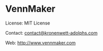 # VennMaker

License: MIT License

Contact: contact@kronenwett-adolphs.com

Web: http://www.vennmaker.com
